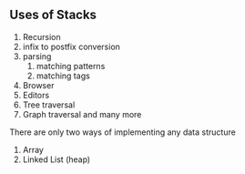 ## Uses of Stacks
1. Recursion
2. infix to postfix conversion
3. parsing
	1. matching patterns
	2. matching tags
4. Browser
5. Editors
6. Tree traversal
7. Graph traversal and many more

There are only two ways of implementing any data structure
1. Array
2. Linked List (heap)